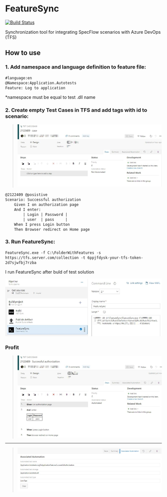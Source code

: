 # FeatureSync
[![Build Status](https://kharakhorin.visualstudio.com/FeatureSync/_apis/build/status/kharakhorin.FeatureSync?branchName=master)](https://kharakhorin.visualstudio.com/FeatureSync/_build/latest?definitionId=1&branchName=master)

Synchronization tool for integrating SpecFlow scenarios with Azure DevOps (TFS)

## How to use

### 1. Add namespace and language definition to feature file:
```gherkin
#language:en
@Namespace:Application.Autotests
Feature: Log to application
```
*namespace must be equal to test .dll name

### 2. Create empty Test Cases in TFS and add tags with id to scenario:
>![Empty case](https://github.com/kharakhorin/FeatureSync/blob/master/Docs/Img/empty_case.JPG)
```gherkin
@2122409 @posistive
Scenario: Successful authorization
	Given I on authorization page
	And I enter:
		| Login | Password |
		| user  | pass     |
	When I press Login button
	Then Browser redirect on Home page
```

### 3. Run FeatureSync:
```
FeatureSync.exe -f C:\FolderWithFeatures -s https://tfs.server.com/collection -t 6ppjfdysk-your-tfs-token-2d7sjwfbj7rzba
```

I run FeatureSync after buld of test solution

![Buld definition](https://github.com/kharakhorin/FeatureSync/blob/master/Docs/Img/build_def.JPG)

### Profit
>![Sync case](https://github.com/kharakhorin/FeatureSync/blob/master/Docs/Img/sync_case.JPG)
***
>![Automation](https://github.com/kharakhorin/FeatureSync/blob/master/Docs/Img/automation_case.JPG)
